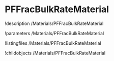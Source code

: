 <!-- MOOSE Documentation Stub: Remove this when content is added. -->

# PFFracBulkRateMaterial
!description /Materials/PFFracBulkRateMaterial

!parameters /Materials/PFFracBulkRateMaterial

!listingfiles /Materials/PFFracBulkRateMaterial

!childobjects /Materials/PFFracBulkRateMaterial
